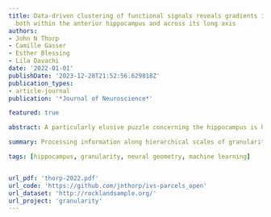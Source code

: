 ```yaml
---
title: Data-driven clustering of functional signals reveals gradients in processing
  both within the anterior hippocampus and across its long axis
authors:
- John N Thorp
- Camille Gasser
- Esther Blessing
- Lila Davachi
date: '2022-01-01'
publishDate: '2023-12-28T21:52:56.629818Z'
publication_types:
- article-journal
publication: '*Journal of Neuroscience*'

featured: true

abstract: A particularly elusive puzzle concerning the hippocampus is how the structural differences along its long anteroposterior axis might beget meaningful functional differences, particularly in terms of the granularity of information processing. One measure posits to quantify this granularity by calculating the average statistical independence of the BOLD signal across neighboring voxels, or intervoxel similarity (IVS), and has shown the anterior hippocampus to process coarser-grained information than the posterior hippocampus. This measure, however, has yielded opposing results in studies of developmental and healthy aging samples, which also varied in fMRI acquisition parameters and hippocampal parcellation methods. To reconcile these findings, we measured IVS across two separate resting-state fMRI acquisitions and compared the results across many of the most widely used parcellation methods in a large young-adult sample of male and female humans (Acquisition 1, N = 233; Acquisition 2, N = 176). Finding conflicting results across acquisitions and parcellations, we reasoned that a data-driven approach to hippocampal parcellation is necessary. To this end, we implemented a group masked independent components analysis to identify functional subunits of the hippocampus, most notably separating the anterior hippocampus into separate anterior-medial, anterior-lateral, and posteroanterior-lateral components. Measuring IVS across these components revealed a decrease in IVS along the medial-lateral axis of the anterior hippocampus but an increase from anterior to posterior. We conclude that intervoxel similarity is deeply affected by parcellation and that grounding one's parcellation in a functionally informed approach might allow for a more complex and reliable characterization of the hippocampus.

summary: Processing information along hierarchical scales of granularity is critical for many of the feats of cognition considered most human. Recently, the changes in structure, cortical connectivity, and apparent functional properties across parcels of the hippocampal long axis have been hypothesized to underlie this hierarchical gradient in information processing. We show here, however, that the choice of parcellation method itself drastically affects one particular measure of granularity across the hippocampus and that a functionally informed approach to parcellation reveals gradients both within the anterior hippocampus and in nonlinear form across the long axis. These results point to the issue of parcellation as a critical one in the study of the hippocampus and reorient interpretation of existing results.

tags: [hippocampus, granularity, neural geometry, machine learning]


url_pdf: 'thorp-2022.pdf'
url_code: 'https://github.com/jnthorp/ivs-parcels_open'
url_dataset: 'http://rocklandsample.org/'
url_project: 'granularity'
---
```


